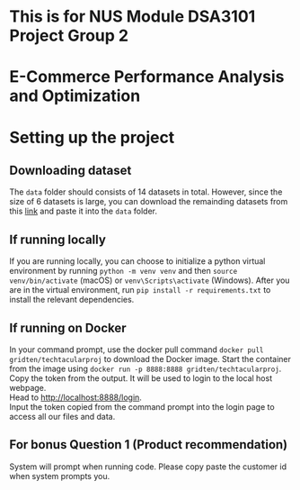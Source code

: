 # This is for NUS Module DSA3101 Project Group 2
# E-Commerce Performance Analysis and Optimization

# Setting up the project

## Downloading dataset
The `data` folder should consists of 14 datasets in total. However, since the size of 6 datasets is large, you can download the remainding datasets from this [link](https://drive.google.com/drive/folders/1G_p7zx7Ra-ZgVX2OqqRIfJGLkL3LB7lH?usp=drive_link) and paste it into the `data` folder.

## If running locally 
If you are running locally, you can choose to initialize a python virtual environment by running `python -m venv venv` and then `source venv/bin/activate` (macOS) or `venv\Scripts\activate` (Windows). After you are in the virtual environment, run `pip install -r requirements.txt` to install the relevant dependencies.

## If running on Docker
In your command prompt, use the docker pull command `docker pull gridten/techtacularproj` to download the Docker image. Start the container from the image using `docker run -p 8888:8888 gridten/techtacularproj`. Copy the token from the output. It will be used to login to the local host webpage.  
Head to [http://localhost:8888/login](http://localhost:8888/login).  
Input the token copied from the command prompt into the login page to access all our files and data.

## For bonus Question 1 (Product recommendation)
System will prompt when running code. Please copy paste the customer id when system prompts you.
